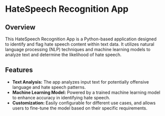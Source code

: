 # HateSpeech Recognition App

## Overview

This HateSpeech Recognition App is a Python-based application designed to identify and flag hate speech content within text data. It utilizes natural language processing (NLP) techniques and machine learning models to analyze text and determine the likelihood of hate speech.

## Features

- **Text Analysis:** The app analyzes input text for potentially offensive language and hate speech patterns.
- **Machine Learning Model:** Powered by a trained machine learning model to enhance accuracy in identifying hate speech.
- **Customization:** Easily configurable for different use cases, and allows users to fine-tune the model based on their specific requirements.
